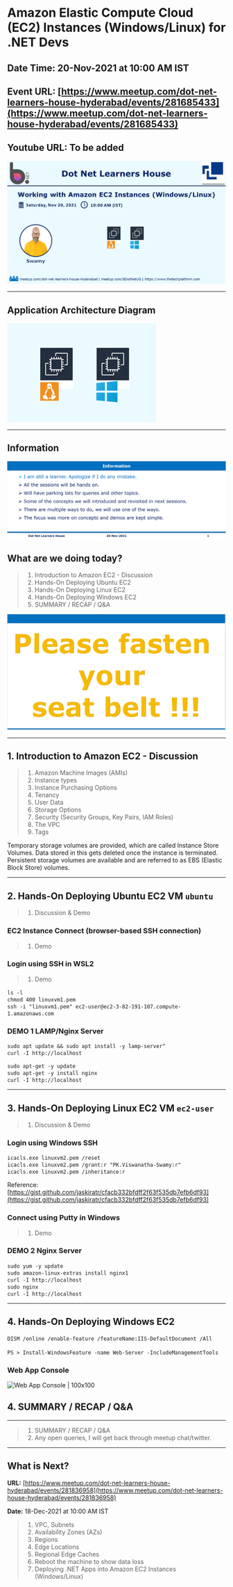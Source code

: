 # Amazon Elastic Compute Cloud (EC2) Instances (Windows/Linux) for .NET Devs

## Date Time: 20-Nov-2021 at 10:00 AM IST

## Event URL: [https://www.meetup.com/dot-net-learners-house-hyderabad/events/281685433](https://www.meetup.com/dot-net-learners-house-hyderabad/events/281685433)

## Youtube URL: To be added

![Viswanatha Swamy P K |150x150](./documentation/images/ViswanathaSwamyPK.PNG)

---

## Application Architecture Diagram

![Application Architecture 10-Nov-2021 |150x150](./documentation/images/AppArchitecture.PNG)

---


## Information

![Information | 100x100](./documentation/images/Information.PNG)

## What are we doing today?

> 1. Introduction to Amazon EC2 - Discussion
> 1. Hands-On Deploying Ubuntu EC2
> 1. Hands-On Deploying Linux EC2
> 1. Hands-On Deploying Windows EC2
> 1. SUMMARY / RECAP / Q&A


![Seat Belt | 100x100](./documentation/images/SeatBelt.PNG)

---

## 1. Introduction to Amazon EC2 - Discussion
> 1. Amazon Machine Images (AMIs)
> 1. Instance types
> 1. Instance Purchasing Options
> 1. Tenancy
> 1. User Data
> 1. Storage Options
> 1. Security (Security Groups, Key Pairs, IAM Roles)
> 1. The VPC
> 1. Tags

Temporary storage volumes are provided, which are called Instance Store Volumes.  Data stored in this gets deleted once the instance is terminated. Persistent storage volumes are available and are referred to as EBS (Elastic Block Store) volumes.

---

## 2. Hands-On Deploying Ubuntu EC2 VM `ubuntu`
> 1. Discussion & Demo

### EC2 Instance Connect (browser-based SSH connection)
> 1. Demo

### Login using SSH in WSL2
> 1. Demo

```
ls -l
chmod 400 linuxvm1.pem
ssh -i "linuxvm1.pem" ec2-user@ec2-3-82-191-107.compute-1.amazonaws.com
```

### DEMO 1 LAMP/Nginx Server

```
sudo apt update && sudo apt install -y lamp-server^
curl -I http://localhost
```

```
sudo apt-get -y update
sudo apt-get -y install nginx
curl -I http://localhost

```

---

## 3. Hands-On Deploying Linux EC2 VM `ec2-user`
> 1. Discussion & Demo

### Login using Windows SSH

```
icacls.exe linuxvm2.pem /reset
icacls.exe linuxvm2.pem /grant:r "PK.Viswanatha-Swamy:r"
icacls.exe linuxvm2.pem /inheritance:r
```

Reference: [https://gist.github.com/jaskiratr/cfacb332bfdff2f63f535db7efb6df93](https://gist.github.com/jaskiratr/cfacb332bfdff2f63f535db7efb6df93)

### Connect using Putty in Windows
> 1. Demo

### DEMO 2 Nginx Server

```
sudo yum -y update
sudo amazon-linux-extras install nginx1
curl -I http://localhost
sudo nginx
curl -I http://localhost
```

---

## 4. Hands-On Deploying Windows EC2


```
DISM /online /enable-feature /featureName:IIS-DefaultDocument /All

PS > Install-WindowsFeature -name Web-Server -IncludeManagementTools
```

### Web App Console
![Web App Console | 100x100](./documentation/images/WebAppConsole.PNG)

## 4. SUMMARY / RECAP / Q&A

---

> 1. SUMMARY / RECAP / Q&A
> 2. Any open queries, I will get back through meetup chat/twitter.

---

## What is Next? 

**URL:** [https://www.meetup.com/dot-net-learners-house-hyderabad/events/281836958](https://www.meetup.com/dot-net-learners-house-hyderabad/events/281836958)

**Date:** 18-Dec-2021 at 10:00 AM IST

> 1. VPC, Subnets
> 1. Availability Zones (AZs)
> 1. Regions
> 1. Edge Locations
> 1. Regional Edge Caches
> 1. Reboot the machine to show data loss
> 1. Deploying .NET Apps into Amazon EC2 Instances (Windows/Linux)
